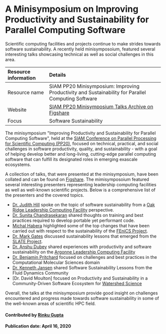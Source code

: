 # A Minisymposium on Improving Productivity and Sustainability for Parallel Computing Software
<!-- deck start -->
<!-- deck end -->

Scientific computing facilities and projects continue to make strides towards software sustainability. A recently held minisymposoium, featured several interesting talks showcasing technical as well as social challenges in this area.

Resource information | Details 
:--- | :--- 
Resource name | SIAM PP20 Minisymposium: Improving Productivity and Sustainability for Parallel Computing Software
Website | [SIAM PP20 Minisymposium Talks Archive on Figshare](https://figshare.com/collections/SIAM_PP20_Minisymposium_Improving_Productivity_and_Sustainability_for_Parallel_Computing_Software/4934688)
Focus | Software Sustainability

The minisymposium "Improving Productivity and Sustainability for Parallel Computing Software", held at the [SIAM Conference on Parallel Processing for Scientific Computing (PP20)](https://www.siam.org/conferences/cm/program/pp20), focused on technical, practical, and social challenges in software productivity, quality, and sustainability - with a goal of helping develop better and long-living, cutting-edge parallel computing software that can fulfill its designated roles in emerging exascale ecosystems. 

A collection of talks, that were presented at the minisymposium, have been collated and can be found on [Figshare](https://figshare.com/collections/SIAM_PP20_Minisymposium_Improving_Productivity_and_Sustainability_for_Parallel_Computing_Software/4934688). The mimisymposoium featured several interesting presenters representing leadership computing facilities as well as well-known scientific projects. Below is a comprehensive list of the presenters and the covered topics.

* [Dr. Judith Hill](https://www.olcf.ornl.gov/directory/staff-member/judith-hill/) spoke on the topic of software sustainability from a [Oak Ridge Leadership Computing Facility](https://www.olcf.ornl.gov/) perspective.
* [Dr. Sunita Chandrasekaran](https://www.eecis.udel.edu/~schandra/) shared thoughts on training and best practices required to develop portable yet performant code.
* [Michal Habera](https://github.com/michalhabera) highlighted some of the top changes that have been carried out with respect to the sustainability of the [FEniCS Project](https://fenicsproject.org/).
* [Dr. Mark Gates](http://www.icl.utk.edu/~mgates3/) discussed sustainability lessons that emerged from the [SLATE Project](https://www.slateproject.org/).
* [Dr. Anshu Dubey](https://www.anl.gov/profile/anshu-dubey) shared experiences with productivity and software sustainability on the [Argonne Leadership Computing Facility](https://www.alcf.anl.gov/)
* [Dr. Benjamin Pritchard](http://molssi.org/molssi-software-scientist-dr-benjamin-pritchard/) focused on challenges and best practices in the Computational Molecular Sciences domain
* [Dr. Kenneth Jansen](https://www.colorado.edu/aerospace/kenneth-jansen) shared Software Sustainability Lessons from the Fluid Dynamics Community
* [Dr. David Moulton] focused on Productivity and Sustainability in a Community-Driven Software Ecosystem for [Watershed Science](https://ideas-productivity.org/ideas-watersheds/)

Overall, the talks at the minisymposium provide good insight on challenges encountered and progress made towards software sustainability in some of the well-known areas of scientific HPC field.


#### Contributed by [Rinku Gupta](https://github.com/rinkug)

#### Publication date: April 16, 2020

<!---
Publish: yes
Categories: Development
Topics: software engineering
Tags: training, meta
Level: 2
Prerequisites: defaults
Aggregate: none
--->
